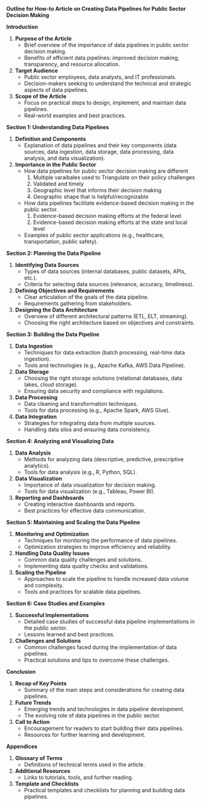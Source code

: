 **Outline for How-to Article on Creating Data Pipelines for Public Sector Decision Making**

**Introduction**

1. **Purpose of the Article**
    - Brief overview of the importance of data pipelines in public sector decision making.
    - Benefits of efficient data pipelines: improved decision making, transparency, and resource allocation.
2. **Target Audience**
    - Public sector employees, data analysts, and IT professionals.
    - Decision-makers seeking to understand the technical and strategic aspects of data pipelines.
3. **Scope of the Article**
    - Focus on practical steps to design, implement, and maintain data pipelines.
    - Real-world examples and best practices.

**Section 1: Understanding Data Pipelines**

1. **Definition and Components**
    - Explanation of data pipelines and their key components (data sources, data ingestion, data storage, data processing, data analysis, and data visualization).
2. **Importance in the Public Sector**
    - How data pipelines for public sector decision making are different
        1. Multiple varaibales used to Triangulate on their policy challenges
        2. Validated and timely
        3. Geographic level that informs their decision making
        4. Geographic shape that is helpful/recognizable
    - How data pipelines facilitate evidence-based decision making in the public sector.
        1. Evidence-based decision making efforts at the federal level
        2. Evidence-based decision making efforts at the state and local level
    - Examples of public sector applications (e.g., healthcare, transportation, public safety).

**Section 2: Planning the Data Pipeline**

1. **Identifying Data Sources**
    - Types of data sources (internal databases, public datasets, APIs, etc.).
    - Criteria for selecting data sources (relevance, accuracy, timeliness).
2. **Defining Objectives and Requirements**
    - Clear articulation of the goals of the data pipeline.
    - Requirements gathering from stakeholders.
3. **Designing the Data Architecture**
    - Overview of different architectural patterns (ETL, ELT, streaming).
    - Choosing the right architecture based on objectives and constraints.

**Section 3: Building the Data Pipeline**

1. **Data Ingestion**
    - Techniques for data extraction (batch processing, real-time data ingestion).
    - Tools and technologies (e.g., Apache Kafka, AWS Data Pipeline).
2. **Data Storage**
    - Choosing the right storage solutions (relational databases, data lakes, cloud storage).
    - Ensuring data security and compliance with regulations.
3. **Data Processing**
    - Data cleaning and transformation techniques.
    - Tools for data processing (e.g., Apache Spark, AWS Glue).
4. **Data Integration**
    - Strategies for integrating data from multiple sources.
    - Handling data silos and ensuring data consistency.

**Section 4: Analyzing and Visualizing Data**

1. **Data Analysis**
    - Methods for analyzing data (descriptive, predictive, prescriptive analytics).
    - Tools for data analysis (e.g., R, Python, SQL).
2. **Data Visualization**
    - Importance of data visualization for decision making.
    - Tools for data visualization (e.g., Tableau, Power BI).
3. **Reporting and Dashboards**
    - Creating interactive dashboards and reports.
    - Best practices for effective data communication.

**Section 5: Maintaining and Scaling the Data Pipeline**

1. **Monitoring and Optimization**
    - Techniques for monitoring the performance of data pipelines.
    - Optimization strategies to improve efficiency and reliability.
2. **Handling Data Quality Issues**
    - Common data quality challenges and solutions.
    - Implementing data quality checks and validations.
3. **Scaling the Pipeline**
    - Approaches to scale the pipeline to handle increased data volume and complexity.
    - Tools and practices for scalable data pipelines.

**Section 6: Case Studies and Examples**

1. **Successful Implementations**
    - Detailed case studies of successful data pipeline implementations in the public sector.
    - Lessons learned and best practices.
2. **Challenges and Solutions**
    - Common challenges faced during the implementation of data pipelines.
    - Practical solutions and tips to overcome these challenges.

**Conclusion**

1. **Recap of Key Points**
    - Summary of the main steps and considerations for creating data pipelines.
2. **Future Trends**
    - Emerging trends and technologies in data pipeline development.
    - The evolving role of data pipelines in the public sector.
3. **Call to Action**
    - Encouragement for readers to start building their data pipelines.
    - Resources for further learning and development.

**Appendices**

1. **Glossary of Terms**
    - Definitions of technical terms used in the article.
2. **Additional Resources**
    - Links to tutorials, tools, and further reading.
3. **Template and Checklists**
    - Practical templates and checklists for planning and building data pipelines.
